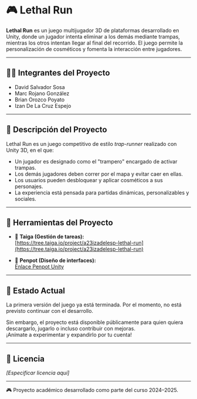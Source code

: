 # 🎮 Lethal Run 

**Lethal Run** es un juego multijugador 3D de plataformas desarrollado en Unity, donde un jugador intenta eliminar a los demás mediante trampas, mientras los otros intentan llegar al final del recorrido. El juego permite la personalización de cosméticos y fomenta la interacción entre jugadores.

---

## 🧑‍💻 Integrantes del Proyecto

- David Salvador Sosa  
- Marc Rojano González  
- Brian Orozco Poyato  
- Izan De La Cruz Espejo

---

## 📖 Descripción del Proyecto

Lethal Run es un juego competitivo de estilo *trap-runner* realizado con Unity 3D, en el que:

- Un jugador es designado como el "trampero" encargado de activar trampas.
- Los demás jugadores deben correr por el mapa y evitar caer en ellas.
- Los usuarios pueden desbloquear y aplicar cosméticos a sus personajes.
- La experiencia está pensada para partidas dinámicas, personalizables y sociales.

---

## 🔗 Herramientas del Proyecto

- 🌲 **Taiga (Gestión de tareas):**  
  [https://tree.taiga.io/project/a23izadelesp-lethal-run](https://tree.taiga.io/project/a23izadelesp-lethal-run)

- 🎨 **Penpot (Diseño de interfaces):**  
  [Enlace Penpot Unity](https://design.penpot.app/#/view?file-id=96c4bd8e-df43-800f-8005-9d6993e3e856&page-id=96c4bd8e-df43-800f-8005-9d6993e3e857&section=interactions&index=0&share-id=13e45124-73b4-8140-8006-3528a933094a)

---

## 🚀 Estado Actual

La primera versión del juego ya está terminada. Por el momento, no está previsto continuar con el desarrollo.

Sin embargo, el proyecto está disponible públicamente para quien quiera descargarlo, jugarlo o incluso contribuir con mejoras.  
¡Anímate a experimentar y expandirlo por tu cuenta!

---

## 🧾 Licencia

*[Especificar licencia aquí]*

---

🎮 Proyecto académico desarrollado como parte del curso 2024–2025.
